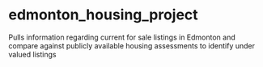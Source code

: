 # edmonton_housing_project
Pulls information regarding current for sale listings in Edmonton and compare against publicly available housing assessments to identify under valued listings
